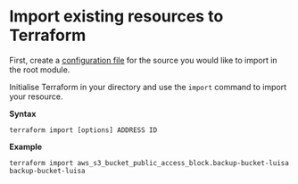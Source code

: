 # Import existing resources to Terraform

First, create a [configuration file](https://github.com/lb930/AWS/blob/main/Import%20existing%20resources%20to%20Terraform/main.tf) for the source you would like to import in the root module.

Initialise Terraform in your directory and use the ```import``` command to import your resource.

**Syntax**

```terraform import [options] ADDRESS ID```

**Example**

```terraform import aws_s3_bucket_public_access_block.backup-bucket-luisa backup-bucket-luisa```
